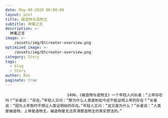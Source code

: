 ```yaml
---
date: May-08-2020 00:00:00
layout: post
title: 被造物与造物主
subtitle: 神寓之言
description: >-
  神寓之言
image: >-
    /assets/img/Qtcreator-overview.png
optimized_image: >-
    /assets/img/Qtcreator-overview.png
category: Story
tags:
  - blog
  - Story
author: Ron
paginate: true
---
```


							　　1496，《被造物与造物主》一个年轻人问长者：“上帝存在吗？”长者说：“存在。”年轻人又问：“那为什么人类直到如今还不能证明上帝的存在？”长者说：“因为上帝暂时不想让人类证明祂的存在。”年轻人又问：“这又是为什么？”长者说：“人类是被造物，上帝是造物主，被造物是无法弄清楚造物主的真实想法的。”
							
							
						